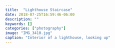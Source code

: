 ```yaml
---
title:  "Lighthouse Staircase"
date: 2018-07-25T16:59:46-06:00
description: ""
keywords: []
categories: ["photography"]
image: "IMG_3410.jpg"
caption: "Interior of a lighthouse, looking up"
---
```

